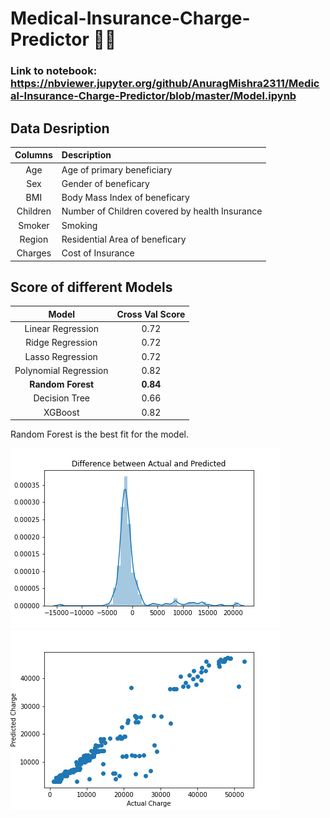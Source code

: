 # Medical-Insurance-Charge-Predictor :man_health_worker:


### Link to notebook: https://nbviewer.jupyter.org/github/AnuragMishra2311/Medical-Insurance-Charge-Predictor/blob/master/Model.ipynb

## Data Desription
| Columns | Description | 
| :---: |:--- |  
|Age |Age of primary beneficiary |
|Sex| Gender of beneficary|
|BMI| Body Mass Index of beneficary|
|Children|Number of Children covered by health Insurance|
|Smoker | Smoking |
|Region | Residential Area of beneficary |
|Charges | Cost of Insurance|


## Score of different Models
| Model | Cross Val Score |
| :---:  | :---:  |
| Linear Regression |  0.72 |
| Ridge Regression |   0.72 |
| Lasso Regression |   0.72 |
| Polynomial Regression| 0.82|
| **Random Forest** | **0.84**|
|Decision Tree| 0.66|
| XGBoost | 0.82|

Random Forest is the best fit for the model.

![](images/w.png) ![](images/x.png)
